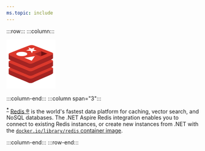 ```yaml
---
ms.topic: include
---
```


:::row:::
:::column:::

<img src="../../fundamentals/media/icons/redis-cube-red_white-rgb.png" alt="Valkey logo." height="128px" width="128px" />

:::column-end:::
:::column span="3":::

<sup>**[*](#registered)**</sup> [Redis &reg;](https://redis.io/) is the world's fastest data platform for caching, vector search, and NoSQL databases. The .NET Aspire Redis integration enables you to connect to existing Redis instances, or create new instances from .NET with the [`docker.io/library/redis` container image](https://hub.docker.com/_/redis/).

:::column-end:::
:::row-end:::
